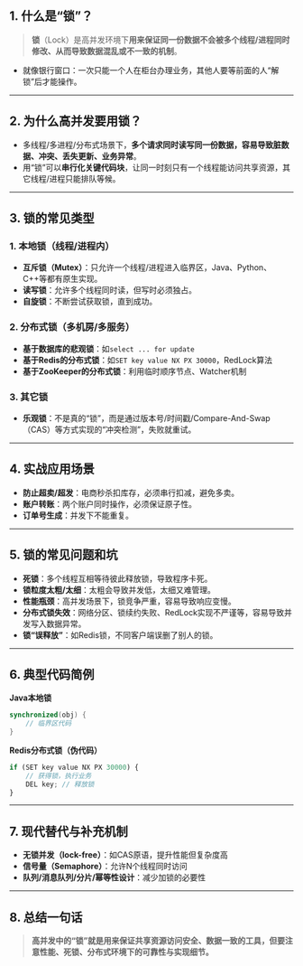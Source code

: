 ## 1. 什么是“锁”？

> **锁**（Lock）是高并发环境下**用来保证同一份数据不会被多个线程/进程同时修改、从而导致数据混乱或不一致的机制**。

* 就像银行窗口：一次只能一个人在柜台办理业务，其他人要等前面的人“解锁”后才能操作。

---

## 2. 为什么高并发要用锁？

* 多线程/多进程/分布式场景下，**多个请求同时读写同一份数据，容易导致脏数据、冲突、丢失更新、业务异常**。
* 用“锁”可以**串行化关键代码块**，让同一时刻只有一个线程能访问共享资源，其它线程/进程只能排队等候。

---

## 3. 锁的常见类型

### 1. 本地锁（线程/进程内）

* **互斥锁（Mutex）**：只允许一个线程/进程进入临界区，Java、Python、C++等都有原生实现。
* **读写锁**：允许多个线程同时读，但写时必须独占。
* **自旋锁**：不断尝试获取锁，直到成功。

### 2. 分布式锁（多机房/多服务）

* **基于数据库的悲观锁**：如`select ... for update`
* **基于Redis的分布式锁**：如`SET key value NX PX 30000`，RedLock算法
* **基于ZooKeeper的分布式锁**：利用临时顺序节点、Watcher机制

### 3. 其它锁

* **乐观锁**：不是真的“锁”，而是通过版本号/时间戳/Compare-And-Swap（CAS）等方式实现的“冲突检测”，失败就重试。

---

## 4. 实战应用场景

* **防止超卖/超发**：电商秒杀扣库存，必须串行扣减，避免多卖。
* **账户转账**：两个账户同时操作，必须保证原子性。
* **订单号生成**：并发下不能重复。

---

## 5. 锁的常见问题和坑

* **死锁**：多个线程互相等待彼此释放锁，导致程序卡死。
* **锁粒度太粗/太细**：太粗会导致并发低，太细又难管理。
* **性能瓶颈**：高并发场景下，锁竞争严重，容易导致响应变慢。
* **分布式锁失效**：网络分区、锁续约失败、RedLock实现不严谨等，容易导致并发写入数据异常。
* **锁“误释放”**：如Redis锁，不同客户端误删了别人的锁。

---

## 6. 典型代码简例

**Java本地锁**

```java
synchronized(obj) {
    // 临界区代码
}
```

**Redis分布式锁（伪代码）**

```js
if (SET key value NX PX 30000) {
    // 获得锁，执行业务
    DEL key; // 释放锁
}
```

---

## 7. 现代替代与补充机制

* **无锁并发（lock-free）**：如CAS原语，提升性能但复杂度高
* **信号量（Semaphore）**：允许N个线程同时访问
* **队列/消息队列/分片/幂等性设计**：减少加锁的必要性

---

## 8. 总结一句话

> **高并发中的“锁”就是用来保证共享资源访问安全、数据一致的工具，但要注意性能、死锁、分布式环境下的可靠性与实现细节。**


